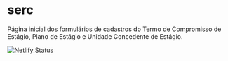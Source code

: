 # serc
Página inicial dos formulários de cadastros do Termo de Compromisso de Estágio, Plano de Estágio e Unidade Concedente de Estágio.

[![Netlify Status](https://api.netlify.com/api/v1/badges/03738ff4-ddd7-4581-a244-1e0017232a12/deploy-status)](https://app.netlify.com/sites/sercifpr/deploys)
